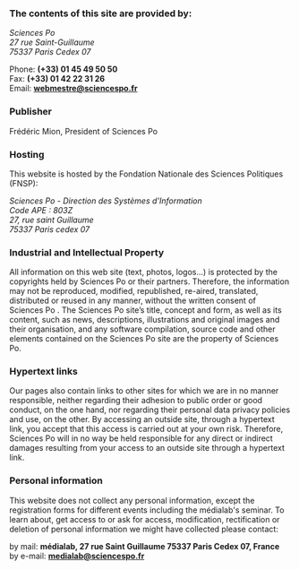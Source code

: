 ### The contents of this site are provided by:

_Sciences Po  
27 rue Saint-Guillaume  
75337 Paris Cedex 07_

<nobr>Phone: **(+33) 01 45 49 50 50**</nobr>  
<nobr>Fax: **(+33) 01 42 22 31 26**</nobr>  
<nobr>Email: **webmestre@sciencespo.fr**</nobr>

### Publisher

Frédéric Mion, President of Sciences Po

### Hosting

This website is hosted by the Fondation Nationale des Sciences Politiques (FNSP):  

_Sciences Po - Direction des Systèmes d'Information  
Code APE : 803Z  
27, rue saint Guillaume  
75337 Paris cedex 07_

### Industrial and Intellectual Property

All information on this web site (text, photos, logos...) is protected by the copyrights held by Sciences Po or their partners. Therefore, the information may not be reproduced, modified, republished, re-aired, translated, distributed or reused in any manner, without the written consent of Sciences Po . The Sciences Po site’s title, concept and form, as well as its content, such as news, descriptions, illustrations and original images and their organisation, and any software compilation, source code and other elements contained on the Sciences Po site are the property of Sciences Po.

### Hypertext links

Our pages also contain links to other sites for which we are in no manner responsible, neither regarding their adhesion to public order or good conduct, on the one hand, nor regarding their personal data privacy policies and use, on the other. By accessing an outside site, through a hypertext link, you accept that this access is carried out at your own risk. Therefore, Sciences Po will in no way be held responsible for any direct or indirect damages resulting from your access to an outside site through a hypertext link.

### Personal information

This website does not collect any personal information, except the registration forms for different events including the médialab's seminar. To learn about, get access to or ask for access, modification, rectification or deletion of personal information we might have collected please contact:  

by mail: **médialab, 27 rue Saint Guillaume 75337 Paris Cedex 07, France**  
by e-mail: **medialab@sciencespo.fr**